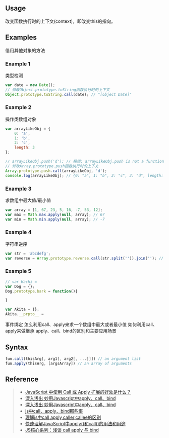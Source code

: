 ## Usage
改变函数执行时的上下文(context)，即改变this的指向。

## Examples

借用其他对象的方法
### Example 1
类型检测
```javascript
var date = new Date();
// 修改Object.prototype.toString函数执行时的上下文
Object.prototype.toString.call(date); // "[object Date]"
```

### Example 2
操作类数组对象
```javascript
var arrayLikeObj = {
	0: 'a',
	1: 'b',
	2: 'c',
	length: 3
};

// arrayLikeObj.push('d'); // 报错: arrayLikeObj.push is not a function
// 修改Array.prototype.push函数执行时的上下文
Array.prototype.push.call(arrayLikeObj, 'd');
console.log(arrayLikeObj); // {0: "a", 1: "b", 2: "c", 3: "d", length: 4}
```

### Example 3
求数组中最大值/最小值
```javascript
var array = [1, 67, 23, 5, 16, -7, 53, 12];
var max = Math.max.apply(null, array); // 67
var min = Math.min.apply(null, array); // -7
```

### Example 4
字符串逆序
```javascript
var str = 'abcdefg';
var reverse = Array.prototype.reverse.call(str.split('')).join(''); // "gfedcba"
```

### Example 5
```javascript
// var Hachi =
var Dog = {};
Dog.prototype.bark = function(){

}

var Akita = {};
Akita.__prpto__ =
```

事件绑定
怎么利用call、apply来求一个数组中最大或者最小值
如何利用call、apply来做继承
apply、call、bind的区别和主要应用场景

## Syntax
```javascript
fun.call(thisArg[, arg1[, arg2[, ...]]]) // an argument list
fun.apply(thisArg, [argsArray]) // an array of arguments
```

## Reference
> - [JavaScript 中使用 Call 或 Apply 扩展的好处是什么？](https://www.v2ex.com/t/252790)
> - [深入浅出 妙用Javascript中apply、call、bind](http://www.cnblogs.com/coco1s/p/4833199.html)
> - [深入浅出 妙用Javascript中apply、call、bind](https://github.com/chokcoco/apply-call-bind/tree/master)
> - [js中call、apply、bind那些事](http://qianlongo.github.io/2016/04/26/js中call、apply、bind那些事/)
> - [理解js中call,apply,caller,callee的区别](http://xuyuan923.github.io/2015/01/24/理解js中call,apply,bind,caller,callee的区别/)
> - [快速理解JavaScript中apply()和call()的用法和用途](https://segmentfault.com/a/1190000004581945)
> - [JS核心系列：浅谈 call apply 与 bind](http://www.cnblogs.com/onepixel/p/5143863.html)
